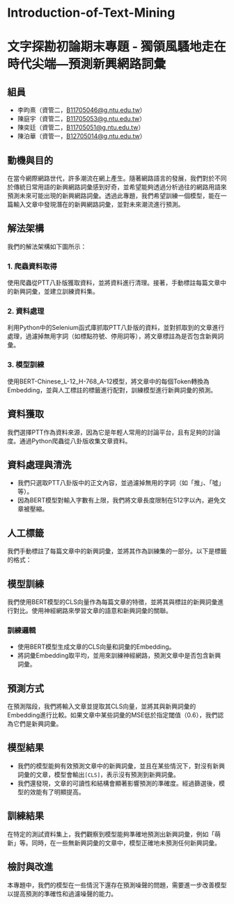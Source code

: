 # Introduction-of-Text-Mining

# 文字探勘初論期末專題 - 獨領風騷地走在時代尖端—預測新興網路詞彙

## 組員
- 李昀熹（資管二，B11705046@g.ntu.edu.tw）
- 陳庭宇（資管二，B11705053@g.ntu.edu.tw）
- 陳奕廷（資管二，B11705051@g.ntu.edu.tw）
- 陳泊華（資管一，B12705014@g.ntu.edu.tw）

## 動機與目的
在當今網際網路世代，許多潮流在網上產生。隨著網路語言的發展，我們對於不同於傳統日常用語的新興網路詞彙感到好奇，並希望能夠透過分析過往的網路用語來預測未來可能出現的新興網路詞彙。透過此專題，我們希望訓練一個模型，能在一篇輸入文章中發現潛在的新興網路詞彙，並對未來潮流進行預測。

## 解法架構
我們的解法架構如下圖所示：

### 1. 爬蟲資料取得
使用爬蟲從PTT八卦版獲取資料，並將資料進行清理。接著，手動標註每篇文章中的新興詞彙，並建立訓練資料集。

### 2. 資料處理
利用Python中的Selenium函式庫抓取PTT八卦版的資料，並對抓取到的文章進行處理，過濾掉無用字詞（如標點符號、停用詞等），將文章標註為是否包含新興詞彙。

### 3. 模型訓練
使用BERT-Chinese_L-12_H-768_A-12模型，將文章中的每個Token轉換為Embedding，並與人工標註的標籤進行配對，訓練模型進行新興詞彙的預測。

## 資料獲取
我們選擇PTT作為資料來源，因為它是年輕人常用的討論平台，且有足夠的討論度。通過Python爬蟲從八卦版收集文章資料。

## 資料處理與清洗
- 我們只選取PTT八卦版中的正文內容，並過濾掉無用的字詞（如「推」、「噓」等）。
- 因為BERT模型對輸入字數有上限，我們將文章長度限制在512字以內，避免文章被壓縮。

## 人工標籤
我們手動標註了每篇文章中的新興詞彙，並將其作為訓練集的一部分。以下是標籤的格式：

## 模型訓練
我們使用BERT模型的CLS向量作為每篇文章的特徵，並將其與標註的新興詞彙進行對比。使用神經網路來學習文章的語意和新興詞彙的關聯。

### 訓練邏輯
- 使用BERT模型生成文章的CLS向量和詞彙的Embedding。
- 將詞彙Embedding取平均，並用來訓練神經網路，預測文章中是否包含新興詞彙。

## 預測方式
在預測階段，我們將輸入文章並提取其CLS向量，並將其與新興詞彙的Embedding進行比較。如果文章中某些詞彙的MSE低於指定閾值（0.6），我們認為它們是新興詞彙。

## 模型結果
- 我們的模型能夠有效預測文章中的新興詞彙，並且在某些情況下，對沒有新興詞彙的文章，模型會輸出`[CLS]`，表示沒有預測到新興詞彙。
- 我們還發現，文章的可讀性和結構會顯著影響預測的準確度。經過篩選後，模型的效能有了明顯提高。

## 訓練結果
在特定的測試資料集上，我們觀察到模型能夠準確地預測出新興詞彙，例如「萌新」等。同時，在一些無新興詞彙的文章中，模型正確地未預測任何新興詞彙。

## 檢討與改進
本專題中，我們的模型在一些情況下還存在預測噪聲的問題，需要進一步改善模型以提高預測的準確性和過濾噪聲的能力。

